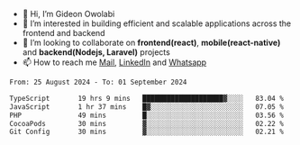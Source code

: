 - 👋 Hi, I’m Gideon Owolabi
- 👀 I’m interested in building efficient and scalable applications across the frontend and backend
- 💞️ I’m looking to collaborate on <b>frontend(react)</b>, <b>mobile(react-native)</b> and <b>backend(Nodejs, Laravel)</b> projects
- 📫 How to reach me <a href="mailto:gideoniyin2021@gmail.com">Mail</a>, <a href="https://www.linkedin.com/in/gideon-owolabi-9b667a232/">LinkedIn</a> and <a href="https://wa.me/2348055377085">Whatsapp</a>

<!---
gude1/gude1 is a ✨ special ✨ repository because its `README.md` (this file) appears on your GitHub profile.
You can click the Preview link to take a look at your changes.
--->

<!--START_SECTION:waka-->

```txt
From: 25 August 2024 - To: 01 September 2024

TypeScript       19 hrs 9 mins   ████████████████████▓░░░░   83.04 %
JavaScript       1 hr 37 mins    █▓░░░░░░░░░░░░░░░░░░░░░░░   07.05 %
PHP              49 mins         █░░░░░░░░░░░░░░░░░░░░░░░░   03.56 %
CocoaPods        30 mins         ▓░░░░░░░░░░░░░░░░░░░░░░░░   02.22 %
Git Config       30 mins         ▓░░░░░░░░░░░░░░░░░░░░░░░░   02.21 %
```

<!--END_SECTION:waka-->
